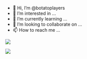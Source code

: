 - 👋 Hi, I’m @botatoplayers
- 👀 I’m interested in ...
- 🌱 I’m currently learning ...
- 💞️ I’m looking to collaborate on ...
- 📫 How to reach me ...

<!---
botatoplayers/botatoplayers is a ✨ special ✨ repository because its `README.md` (this file) appears on your GitHub profile.
You can click the Preview link to take a look at your changes.
--->





![](https://static.tvtropes.org/pmwiki/pub/images/881dc5d7_86e3_4258_84d9_89823725ef68.jpeg)


![](https://img.ifunny.co/images/774275adf93aaf67a6dd62152edc9b2a1953c770c69d9b970a29e3d231549dea_1.jpg)

